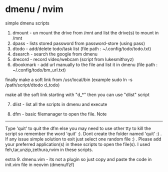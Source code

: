 dmenu / nvim 
============

simple dmenu scripts

1. dmount - un mount the drive from /mnt and list the drive(s) to mount in /mnt
2. dpass  - lists stored password from password-store (using pass)
3. dtodo  - add/delete todo/task list (file path : ~/.config/todo/todo.txt)
4. dsearch - search the google from dmenu
5. drecord - record video/webcam (script from lukesmithxyz)
6. dbookmark - add url manually to the file and list it in dmenu (file path : ~/.config/todo/bm_url.txt)

finally make a soft link from /usr/local/bin (example sudo ln -s /path/script/dtodo d_todo)

make all the soft link starting with "d_*" then you can use "dlist" script

7. dlist - list all the scripts in dmenu and execute



8. dfm    - basic filemanager to open the file.
Note 
----
Type 'quit' to quit the dfm  else you may need to use other tty to kill the script so remember the word 'quit' :).
Dont create the folder named 'quit' :)   .
If any issue simple solution to exit just select one random file :)  .
Please add your preferred application(s) in these scripts to open the file(s).
I used feh,tar,unzip,zethura,nvim in these scripts. 


extra
9. dmenu.vim -  its not a plugin so just copy and paste the code in init.vim file in neovim (dmenu/fzf)
